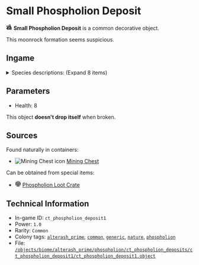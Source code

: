 # Small Phospholion Deposit

<img src="https://raw.githubusercontent.com/Ceterai/Enternia/main/objects/biome/alterash_prime/phospholion/ct_phospholion_deposits/ct_phospholion_deposit1/icon.png" alt="Small Phospholion Deposit icon" loading="lazy" height="16px" width="auto" /> **Small Phospholion Deposit** is a common decorative object.

This moonrock formation seems suspicious.

## Ingame

<details markdown="1"><summary>Species descriptions: (Expand 8 items)</summary>

- Alta: Deposits like this one are the main source of phospholion.
- Apex: A deposit of some sort of metallic material.
- Avian: There's some kind of metal in it!
- Floran: Ssshiny stone. Floran sees metal inside.
- Glitch: Pleased. Ah, a shiny sight!
- Human: Oh, a rock!
- Hylotl: Something is inside that rock. Perhaps this is a deposit of some sort.
- Novakid: I can see metal 'n there!

</details>

## Parameters

- Health: 8

This object **doesn't drop itself** when broken.

## Sources

Found naturally in containers:

- <img src="https://starbounder.org/mediawiki/images/4/4f/Mining_Chest.png" alt="Mining Chest icon" loading="lazy" height="12px" width="18px" /> [Mining Chest](https://starbounder.org/Mining_Chest)

Can be obtained from special items:

- <img src="https://raw.githubusercontent.com/Ceterai/Enternia/main/items/active/alta/loot/biome/ct_phospholion_loot.png" alt="Phospholion Loot Crate icon" loading="lazy" height="16px" width="auto" /> [Phospholion Loot Crate](https://ceterai.github.io/MyEnternia/Wiki/PhospholionLootCrate)

## Technical Information

- In-game ID: `ct_phospholion_deposit1`
- Power: `1.0`
- Rarity: `Common`
- Colony tags: [`alterash_prime`](https://ceterai.github.io/MyEnternia/Wiki/Tags/AlterashPrime), [`common`](https://ceterai.github.io/MyEnternia/Wiki/Tags/Common), [`generic`](https://ceterai.github.io/MyEnternia/Wiki/Tags/Generic), [`nature`](https://ceterai.github.io/MyEnternia/Wiki/Tags/Nature), [`phospholion`](https://ceterai.github.io/MyEnternia/Wiki/Tags/Phospholion)
- File: [`/objects/biome/alterash_prime/phospholion/ct_phospholion_deposits/ct_phospholion_deposit1/ct_phospholion_deposit1.object`](https://github.com/Ceterai/Enternia/blob/main/objects/biome/alterash_prime/phospholion/ct_phospholion_deposits/ct_phospholion_deposit1/ct_phospholion_deposit1.object)
